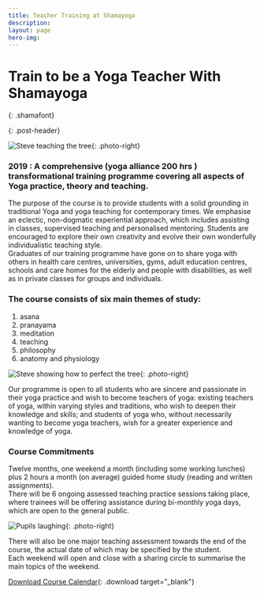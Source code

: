 ```yaml
---
title: Teacher Training at Shamayoga
description:
layout: page
hero-img:
---
```


# Train to be  a Yoga Teacher With Shamayoga
{: .shamafont}

{: .post-header}

![Steve teaching the tree](//lh3.googleusercontent.com/-l8rw7bDo9is/U2ovVZSaBzI/AAAAAAAAABI/2cAVlYFh7LQ/s345/steve_student_tree.jpg){: .photo-right}

### 2019 : A comprehensive (yoga alliance 200 hrs ) transformational training programme covering all aspects of Yoga practice, theory and teaching.

The purpose of the course is to provide students with a solid grounding in traditional Yoga and yoga teaching for contemporary times. We emphasise an eclectic, non-dogmatic experiential approach, which includes assisting in classes, supervised teaching and personalised mentoring. Students are encouraged to explore their own creativity and evolve their own wonderfully individualistic teaching style.<br>Graduates of our training programme have gone on to share yoga with others in health care centres, universities, gyms, adult education centres, schools and care homes for the elderly and people with disabilities, as well as in private classes for groups and individuals.

### The course consists of six main themes of study:

1. asana
2. pranayama
3. meditation
4. teaching
5. philosophy
6. anatomy and physiology

![Steve showing how to perfect the tree](//lh3.googleusercontent.com/-3abZda6wpWQ/U2ovVriFmTI/AAAAAAAAABE/iXT1Zt7zYPs/s235/tree_group_3.jpg){: .photo-right}

Our programme is open to all students who are sincere and passionate in their yoga practice and wish to become teachers of yoga: existing teachers of yoga, within varying styles and traditions, who wish to deepen their knowledge and skills; and students of yoga who, without necessarily wanting to become yoga teachers, wish for a greater experience and knowledge of yoga.

### Course Commitments

Twelve months, one weekend a month (including some working lunches) plus 2 hours a month (on average) guided home study (reading and written assignments).<br>There will be 6 ongoing assessed teaching practice sessions taking place, where trainees will be offering assistance during bi-monthly yoga days, which are open to the general public.

![Pupils laughing](//lh3.googleusercontent.com/-W52ZeXb-LLI/U2ovUlgbv6I/AAAAAAAAABM/bL83dcVg9f0/s235/med_laugh.jpg){: .photo-right}

There will also be one major teaching assessment towards the end of the course, the actual date of which may be specified by the student.<br>Each weekend will open and close with a sharing circle to summarise the main topics of the weekend.


[Download Course Calendar](https://downloads.shamayoga.org.uk/yogateaching2019calendar.pdf "Download Course Calendar"){: .download target="_blank"}